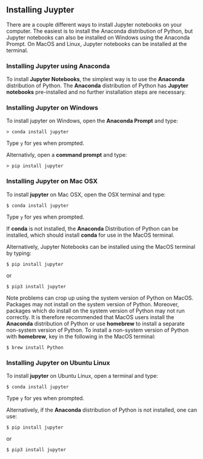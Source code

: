 
## Installing Juypter
There are a couple different ways to install Jupyter notebooks on your computer. The easiest is to install the Anaconda distribution of Python, but Jupyter notebooks can also be installed on Windows using the Anaconda Prompt. On MacOS and Linux, Jupyter notebooks can be installed at the terminal.
### Installing Jupyter using Anaconda
To install **Jupyter Notebooks**, the simplest way is to use the **Anaconda** distribution of Python. The **Anaconda** distribution of Python has **Jupyter notebooks** pre-installed and no further installation steps are necessary.
### Installing Jupyter on Windows

To install jupyter on Windows, open the **Anaconda Prompt** and type:

```
> conda install jupyter
```

Type ```y``` for yes when prompted.

Alternativly, open a **command prompt** and type:

```
> pip install jupyter
```
### Installing Jupyter on Mac OSX

To install **jupyter** on Mac OSX, open the OSX terminal and type:

```
$ conda install jupyter
```

Type ```y``` for yes when prompted.

If **conda** is not installed, the **Anaconda** Distribution of Python can be installed, which should install **conda** for use in the MacOS terminal.

Alternatively, Jupyter Notebooks can be installed using the MacOS terminal by typing:

```
$ pip install jupyter
```

or

```
$ pip3 install jupyter
```


Note problems can crop up using the system version of Python on MacOS. Packages may not install on the system version of Python. Moreover, packages which do install on the system version of Python may not run correctly. It is therefore recommended that MacOS users install the **Anaconda** distribution of Python or use **homebrew** to install a separate non-system version of Python. To install a non-system version of Python with **homebrew**, key in the following in the MacOS terminal:

```
$ brew install Python
```
### Installing Jupyter on Ubuntu Linux

To install **jupyter** on Ubuntu Linux, open a terminal and type:

```text
$ conda install jupyter
```

Type ```y``` for yes when prompted.

Alternatively, if the **Anaconda** distribution of Python is not installed, one can use:

```text
$ pip install jupyter
```

or

```text
$ pip3 install jupyter
```
 

